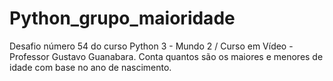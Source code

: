 # Python_grupo_maioridade
Desafio número 54 do curso Python 3 - Mundo 2 / Curso em Vídeo - Professor Gustavo Guanabara.
Conta quantos são os maiores e menores de idade com base no ano de nascimento.

